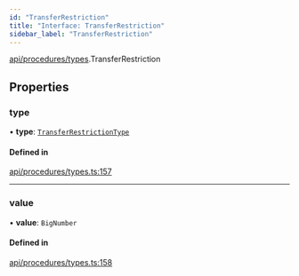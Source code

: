 ```yaml
---
id: "TransferRestriction"
title: "Interface: TransferRestriction"
sidebar_label: "TransferRestriction"
---
```


[api/procedures/types](../../../../../modules/API/Procedures/Types/Types.md).TransferRestriction

## Properties

### type

• **type**: [`TransferRestrictionType`](../../../../../enums/API/Procedures/Types/TransferRestrictionType/TransferRestrictionType.md)

#### Defined in

[api/procedures/types.ts:157](https://github.com/PolymeshAssociation/polymesh-sdk/blob/de58d40fd/src/api/procedures/types.ts#L157)

___

### value

• **value**: `BigNumber`

#### Defined in

[api/procedures/types.ts:158](https://github.com/PolymeshAssociation/polymesh-sdk/blob/de58d40fd/src/api/procedures/types.ts#L158)
